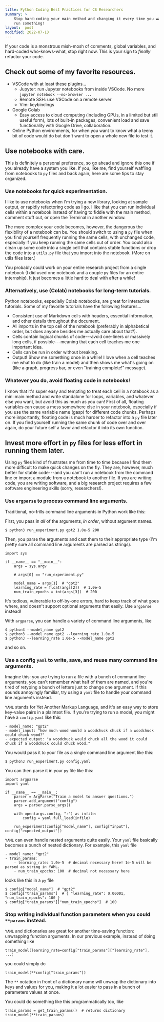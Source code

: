 ```yaml
---
title: Python Coding Best Practices for CS Researchers
summary: >
    Stop hard-coding your main method and changing it every time you want to 
    run something!
layout:  post
modified: 2022-07-10
---
```

If your code is a monstrous mish-mosh of comments, global variables, and hard-coded who-knows-what, stop right now. This is your sign to *finally* refactor your code.

## Check out some of my favorite resources.
- VSCode with at least these plugins...
    - Jupyter: run Jupyter notebooks from inside VSCode. No more `jupyter notebook --no-browser ...`
    - Remote SSH: use VSCode on a remote server
    - Vim: keybindings
- Google Colab
    - Easy access to cloud computing (including GPUs, in a limited but still useful form), lots of built-in packages, convenient load and save functionality with Google Drive, collaboration.
- Online Python environments, for when you want to know what a teeny bit of code would do but don't want to open a whole new file to test it.

## Use notebooks with care.
This is definitely a personal preference, so go ahead and ignore this one if you already have a system you like. If you, like me, find yourself waffling from notebooks to `py` files and back again, here are some tips to stay organized.

### Use notebooks for quick experimentation.
I like to use notebooks when I'm trying a new library, looking at sample output, or rapidly refactoring code as I go. I like that you can run individual cells within a notebook instead of having to fiddle with the main method, comment stuff out, or open the Terminal in another window.

The more complex your code becomes, however, the dangerous the flexibility of a notebook can be. You should switch to using a `py` file when you find yourself frequently running the same cells, with unchanged code, especially if you keep running the same cells out of order. You could also clean up some code into a single cell that contains stable functions or drop the code into a `utils.py` file that you import into the notebook. (More on utils files later.)

You probably could work on your entire research project from a single notebook (I did used one notebook and a couple `py` files for an entire internship). It just becomes a little hard to deal with after a while!

### Alternatively, use (Colab) notebooks for long-term tutorials.
Python notebooks, especially Colab notebooks, are great for interactive tutorials. Some of my favorite tutorials have the following features...

- Consistent use of Markdown cells with headers, essential information, and other details throughout the document.
- All imports in the top cell of the notebook (preferably in alphabetical order, but does anyone besides me actually care about that?).
- Cells contain logical chunks of code---avoid one-liners or massively long cells, if possible---meaning that each cell teaches me one important idea.
- Cells can be run in order without breaking.
- Output! Show me something once in a while! I love when a cell teaches me what to do (like train a model) and then shows me what's going on (like a graph, progress bar, or even "training complete!" message).

### Whatever you do, avoid floating code in notebooks!
I know that it's super easy and tempting to treat each cell in a notebook as a mini main method and write standalone for loops, variables, and whatever else you want, but avoid this as much as you can! First of all, floating variables can cause a mess somewhere else in your notebook, especially if you use the same variable name (gasp) for different code chunks. Perhaps more importantly, floating code is much harder to refactor into a `py` file later on. If you find yourself running the same chunk of code over and over again, do your future self a favor and refactor it into its own function.

## Invest more effort in `py` files for less effort in running them later.
Using `py` files kind of frustrates me from time to time because I find them more difficult to make quick changes on the fly. They are, however, much better for stable code---and you can't run a notebook from the command line or import a module from a notebook to another file. If you are writing code, you are writing software, and a big research project requires a few software engineering skills (sorry, researchers!).

### Use `argparse` to process command line arguments.
Traditional, no-frills command line arguments in Python work like this:

First, you pass in *all* of the arguments, *in order*, without argument names.
```
$ python3 run_experiment.py gpt2 1.0e-5 200
```

Then, you parse the arguments and cast them to their appropriate type (I'm pretty sure all command line arguments are parsed as strings).
```
import sys

if __name__ == "__main__":
    args = sys.argv

    # args[0] == "run_experiment.py"

    model_name = args[1]  # "gpt2"
    learning_rate = float(args[2])  # 1.0e-5
    num_train_epochs = int(args[3])  # 200
```

It's tedious, vulnerable to off-by-one errors, hard to keep track of what goes where, and doesn't support optional arguments that easily. Use `argparse` instead!

With `argparse`, you can handle a variety of command line arguments, like

```
$ python3 --model_name gpt2
$ python3 --model_name gpt2 --learning_rate 1.0e-5
$ python3 --learning_rate 1.0e-5 --model_name gpt2
```

and so on.


### Use a config `yaml` to write, save, and reuse many command line arguments.
Imagine this: you are trying to run a file with a bunch of command line arguments, you can't remember what half of them are named, and you're tired of retyping a bunch of letters just to change one argument. If this sounds annoyingly familiar, try using a `yaml` file to handle your command line arguments instead.

`YAML` stands for Yet Another Markup Language, and it's an easy way to store key-value pairs in a plaintext file. If you're trying to run a model, you might have a `config.yaml` like this:

```
- model_name: "gpt2"
- model_input: "how much wood would a woodchuck chuck if a woodchuck could chuck wood?"
- expected_output: "a woodchuck would chuck all the wood it could chuck if a woodchuck could chuck wood."
```

You would pass it to your file as a single command line argument like this:
```
$ python3 run_experiment.py config.yaml
```

You can then parse it in your `py` file like this:
```
import argparse
import yaml

if __name__ == __main__:
    parser = ArgParse("Train a model to answer questions.")
    parser.add_argument("config")
    args = parser.parse_args()

    with open(args.config, "r") as infile:
        config = yaml.full_load(infile)

    run_experiment(config["model_name"], config["input"], config["expected_output"])
```

`YAML` can even handle nested arguments quite easily. Your `yaml` file basically becomes a bunch of nested dictionary. For example, this `yaml` file

```
- model_name: "gpt2"
- train_params:
    - learning_rate: 1.0e-5  # decimal necessary here! 1e-5 will be parsed as string in YAML.
    - num_train_epochs: 100  # decimal not necessary here
```

looks like this in a `py` file

```
$ config["model_name"]  # "gpt2"
$ config["train_params"]  # { "learning_rate": 0.00001, "num_train_epochs": 100 }
$ config["train_params"]["num_train_epochs"]  # 100
```

### Stop writing individual function parameters when you could `**params` instead.
`YAML` and dictionaries are great for another time-saving function: unwrapping function arguments. In our previous example, instead of doing something like

```
train_model(learning_rate=config["train_params"]["learning_rate"], ...)
```

you could simply do

```
train_model(**config["train_params"])
```

The `**` notation in front of a dictionary name will unwrap the dictionary into keys and values for you, making it a lot easier to pass in a bunch of parameters values at once.

You could do something like this programmatically too, like

```
train_params = get_train_params()  # returns dictionary
train_model(**train_params)
```

